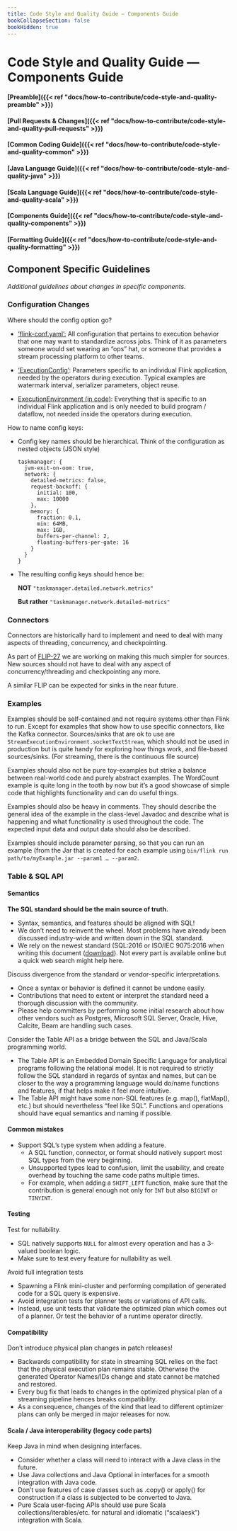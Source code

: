 ```yaml
---
title: Code Style and Quality Guide — Components Guide
bookCollapseSection: false
bookHidden: true
---
```


# Code Style and Quality Guide — Components Guide

#### [Preamble]({{< ref "docs/how-to-contribute/code-style-and-quality-preamble" >}})
#### [Pull Requests & Changes]({{< ref "docs/how-to-contribute/code-style-and-quality-pull-requests" >}})
#### [Common Coding Guide]({{< ref "docs/how-to-contribute/code-style-and-quality-common" >}})
#### [Java Language Guide]({{< ref "docs/how-to-contribute/code-style-and-quality-java" >}})
#### [Scala Language Guide]({{< ref "docs/how-to-contribute/code-style-and-quality-scala" >}})
#### [Components Guide]({{< ref "docs/how-to-contribute/code-style-and-quality-components" >}})
#### [Formatting Guide]({{< ref "docs/how-to-contribute/code-style-and-quality-formatting" >}})

## Component Specific Guidelines

_Additional guidelines about changes in specific components._


### Configuration Changes

Where should the config option go?

* <span style="text-decoration:underline;">‘flink-conf.yaml’:</span> All configuration that pertains to execution behavior that one may want to standardize across jobs. Think of it as parameters someone would set wearing an “ops” hat, or someone that provides a stream processing platform to other teams.

* <span style="text-decoration:underline;">‘ExecutionConfig’</span>: Parameters specific to an individual Flink application, needed by the operators during execution. Typical examples are watermark interval, serializer parameters, object reuse.
* <span style="text-decoration:underline;">ExecutionEnvironment (in code)</span>: Everything that is specific to an individual Flink application and is only needed to build program / dataflow, not needed inside the operators during execution.

How to name config keys:

* Config key names should be hierarchical.
  Think of the configuration as nested objects (JSON style)

  ```
  taskmanager: {
    jvm-exit-on-oom: true,
    network: {
      detailed-metrics: false,
      request-backoff: {
        initial: 100,
        max: 10000
      },
      memory: {
        fraction: 0.1,
        min: 64MB,
        max: 1GB,
        buffers-per-channel: 2,
        floating-buffers-per-gate: 16
      }
    }
  }
  ```

* The resulting config keys should hence be:

  **NOT** `"taskmanager.detailed.network.metrics"`

  **But rather** `"taskmanager.network.detailed-metrics"`


### Connectors

Connectors are historically hard to implement and need to deal with many aspects of threading, concurrency, and checkpointing.

As part of [FLIP-27](https://cwiki.apache.org/confluence/display/FLINK/FLIP-27%3A+Refactor+Source+Interface) we are working on making this much simpler for sources. New sources should not have to deal with any aspect of concurrency/threading and checkpointing any more.

A similar FLIP can be expected for sinks in the near future.


### Examples

Examples should be self-contained and not require systems other than Flink to run. Except for examples that show how to use specific connectors, like the Kafka connector. Sources/sinks that are ok to use are `StreamExecutionEnvironment.socketTextStream`, which should not be used in production but is quite handy for exploring how things work, and file-based sources/sinks. (For streaming, there is the continuous file source)

Examples should also not be pure toy-examples but strike a balance between real-world code and purely abstract examples. The WordCount example is quite long in the tooth by now but it’s a good showcase of simple code that highlights functionality and can do useful things.

Examples should also be heavy in comments. They should describe the general idea of the example in the class-level Javadoc and describe what is happening and what functionality is used throughout the code. The expected input data and output data should also be described.

Examples should include parameter parsing, so that you can run an example (from the Jar that is created for each example using `bin/flink run path/to/myExample.jar --param1 … --param2`.


### Table & SQL API


#### Semantics

**The SQL standard should be the main source of truth.**

* Syntax, semantics, and features should be aligned with SQL!
* We don’t need to reinvent the wheel. Most problems have already been discussed industry-wide and written down in the SQL standard.
* We rely on the newest standard (SQL:2016 or ISO/IEC 9075:2016 when writing this document ([download](https://standards.iso.org/ittf/PubliclyAvailableStandards/c065143_ISO_IEC_TR_19075-5_2016.zip)). Not every part is available online but a quick web search might help here.

Discuss divergence from the standard or vendor-specific interpretations.

* Once a syntax or behavior is defined it cannot be undone easily.
* Contributions that need to extent or interpret the standard need a thorough discussion with the community.
* Please help committers by performing some initial research about how other vendors such as Postgres, Microsoft SQL Server, Oracle, Hive, Calcite, Beam are handling such cases.


Consider the Table API as a bridge between the SQL and Java/Scala programming world.

* The Table API is an Embedded Domain Specific Language for analytical programs following the relational model.
  It is not required to strictly follow the SQL standard in regards of syntax and names, but can be closer to the way a programming language would do/name functions and features, if that helps make it feel more intuitive.
* The Table API might have some non-SQL features (e.g. map(), flatMap(), etc.) but should nevertheless “feel like SQL”. Functions and operations should have equal semantics and naming if possible.


#### Common mistakes

* Support SQL’s type system when adding a feature.
    * A SQL function, connector, or format should natively support most SQL types from the very beginning.
    * Unsupported types lead to confusion, limit the usability, and create overhead by touching the same code paths multiple times.
    * For example, when adding a `SHIFT_LEFT` function, make sure that the contribution is general enough not only for `INT` but also `BIGINT` or `TINYINT`.


#### Testing

Test for nullability.

* SQL natively supports `NULL` for almost every operation and has a 3-valued boolean logic.
* Make sure to test every feature for nullability as well.


Avoid full integration tests

* Spawning a Flink mini-cluster and performing compilation of generated code for a SQL query is expensive.
* Avoid integration tests for planner tests or variations of API calls.
* Instead, use unit tests that validate the optimized plan which comes out of a planner. Or test the behavior of a runtime operator directly.


#### Compatibility

Don’t introduce physical plan changes in patch releases!

* Backwards compatibility for state in streaming SQL relies on the fact that the physical execution plan remains stable. Otherwise the generated Operator Names/IDs change and state cannot be matched and restored.
* Every bug fix that leads to changes in the optimized physical plan of a streaming pipeline hences breaks compatibility.
* As a consequence, changes of the kind that lead to different optimizer plans can only be merged in major releases for now.


#### Scala / Java interoperability (legacy code parts)

Keep Java in mind when designing interfaces.

* Consider whether a class will need to interact with a Java class in the future.
* Use Java collections and Java Optional in interfaces for a smooth integration with Java code.
* Don’t use features of case classes such as .copy() or apply() for construction if a class is subjected to be converted to Java.
* Pure Scala user-facing APIs should use pure Scala collections/iterables/etc. for natural and idiomatic (“scalaesk”) integration with Scala.


